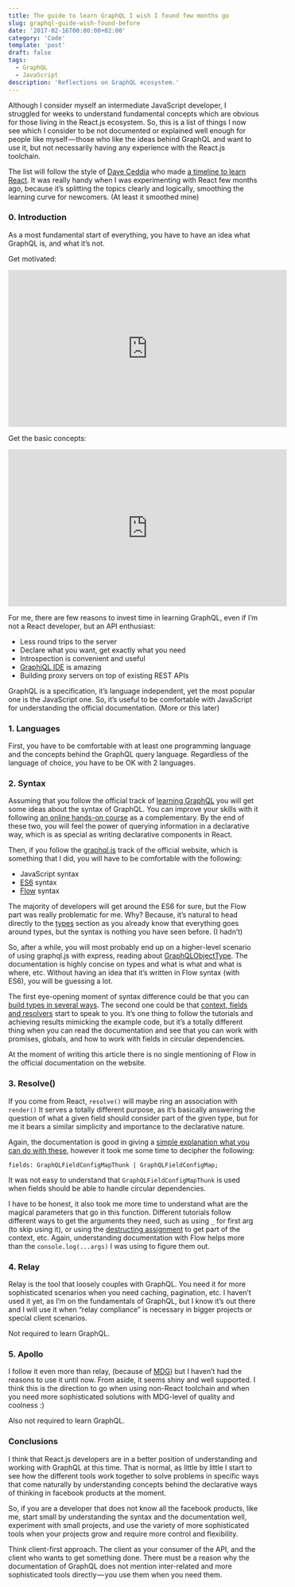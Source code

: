 ```yaml
---
title: The guide to learn GraphQL I wish I found few months go
slug: graphql-guide-wish-found-before
date: '2017-02-16T00:00:00+02:00'
category: 'Code'
template: 'post'
draft: false
tags:
  - GraphQL
  - JavaScript
description: 'Reflections on GraphQL ecosystem.'
---
```


Although I consider myself an intermediate JavaScript developer, I struggled for weeks to understand fundamental concepts which are obvious for those living in the React.js ecosystem. So, this is a list of things I now see which I consider to be not documented or explained well enough for people like myself — those who like the ideas behind GraphQL and want to use it, but not necessarily having any experience with the React.js toolchain.

The list will follow the style of [Dave Ceddia](https://medium.com/@dceddia) who made [a timeline to learn React](https://daveceddia.com/timeline-for-learning-react/). It was really handy when I was experimenting with React few months ago, because it’s splitting the topics clearly and logically, smoothing the learning curve for newcomers. (At least it smoothed mine)

### 0. Introduction

As a most fundamental start of everything, you have to have an idea what GraphQL is, and what it’s not.

Get motivated:

<iframe title="Introductory video about GraphQL" width="560" height="315" src="https://www.youtube.com/embed/UBGzsb2UkeY?rel=0" frameborder="0" allowfullscreen></iframe>

Get the basic concepts:

<iframe title="Exploring GraphQL video" width="560" height="315" src="https://www.youtube.com/embed/WQLzZf34FJ8?rel=0" frameborder="0" allowfullscreen></iframe>

For me, there are few reasons to invest time in learning GraphQL, even if I’m not a React developer, but an API enthusiast:

- Less round trips to the server
- Declare what you want, get exactly what you need
- Introspection is convenient and useful
- [GraphiQL IDE](http://graphql.org/swapi-graphql/) is amazing
- Building proxy servers on top of existing REST APIs

GraphQL is a specification, it’s language independent, yet the most popular one is the JavaScript one. So, it’s useful to be comfortable with JavaScript for understanding the official documentation. (More or this later)

### 1. Languages

First, you have to be comfortable with at least one programming language and the concepts behind the GraphQL query language. Regardless of the language of choice, you have to be OK with 2 languages.

### 2. Syntax

Assuming that you follow the official track of [learning GraphQL](http://graphql.org/learn/) you will get some ideas about the syntax of GraphQL. You can improve your skills with it following [an online hands-on course](https://learngraphql.com/) as a complementary. By the end of these two, you will feel the power of querying information in a declarative way, which is as special as writing declarative components in React.

Then, if you follow the [graphql.js](http://graphql.org/graphql-js/) track of the official website, which is something that I did, you will have to be comfortable with the following:

- JavaScript syntax
- [ES6](http://es6katas.org/) syntax
- [Flow](https://flowtype.org/) syntax

The majority of developers will get around the ES6 for sure, but the Flow part was really problematic for me. Why? Because, it’s natural to head directly to the [types](http://graphql.org/graphql-js/type/) section as you already know that everything goes around types, but the syntax is nothing you have seen before. (I hadn’t)

So, after a while, you will most probably end up on a higher-level scenario of using graphql.js with express, reading about [GraphQLObjectType](http://graphql.org/graphql-js/type/#graphqlobjecttype). The documentation is highly concise on types and what is what and what is where, etc. Without having an idea that it’s written in Flow syntax (with ES6), you will be guessing a lot.

The first eye-opening moment of syntax difference could be that you can [build types in several ways](http://graphql.org/graphql-js/constructing-types/). The second one could be that [context, fields and resolvers](http://graphql.org/learn/execution/#root-fields-resolvers) start to speak to you. It’s one thing to follow the tutorials and achieving results mimicking the example code, but it’s a totally different thing when you can read the documentation and see that you can work with promises, globals, and how to work with fields in circular dependencies.

At the moment of writing this article there is no single mentioning of Flow in the official documentation on the website.

### 3. Resolve()

If you come from React, `resolve()` will maybe ring an association with `render()` It serves a totally different purpose, as it’s basically answering the question of what a given field should consider part of the given type, but for me it bears a similar simplicity and importance to the declarative nature.

Again, the documentation is good in giving a [simple explanation what you can do with these](http://graphql.org/learn/execution/#root-fields-resolvers), however it took me some time to decipher the following:

```
fields: GraphQLFieldConfigMapThunk | GraphQLFieldConfigMap;
```

It was not easy to understand that `GraphQLFieldConfigMapThunk` is used when fields should be able to handle circular dependencies.

I have to be honest, it also took me more time to understand what are the magical parameters that go in this function. Different tutorials follow different ways to get the arguments they need, such as using `_` for first arg (to skip using it), or using the [destructing assignment](https://developer.mozilla.org/en/docs/Web/JavaScript/Reference/Operators/Destructuring_assignment) to get part of the context, etc. Again, understanding documentation with Flow helps more than the `console.log(...args)` I was using to figure them out.

### 4. Relay

Relay is the tool that loosely couples with GraphQL. You need it for more sophisticated scenarios when you need caching, pagination, etc. I haven’t used it yet, as I’m on the fundamentals of GraphQL, but I know it’s out there and I will use it when “relay compliance” is necessary in bigger projects or special client scenarios.

Not required to learn GraphQL.

### 5. Apollo

I follow it even more than relay, (because of [MDG](https://www.meteor.com/)) but I haven’t had the reasons to use it until now. From aside, it seems shiny and well supported. I think this is the direction to go when using non-React toolchain and when you need more sophisticated solutions with MDG-level of quality and coolness :)

Also not required to learn GraphQL.

### Conclusions

I think that React.js developers are in a better position of understanding and working with GraphQL at this time. That is normal, as little by little I start to see how the different tools work together to solve problems in specific ways that come naturally by understanding concepts behind the declarative ways of thinking in facebook products at the moment.

So, if you are a developer that does not know all the facebook products, like me, start small by understanding the syntax and the documentation well, experiment with small projects, and use the variety of more sophisticated tools when your projects grow and require more control and flexibility.

Think client-first approach. The client as your consumer of the API, and the client who wants to get something done. There must be a reason why the documentation of GraphQL does not mention inter-related and more sophisticated tools directly — you use them when you need them.
